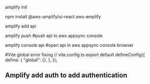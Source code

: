 amplify init

npm install @aws-amplify/ui-react aws-amplify

amplify add api

amplify push #push api to aws appsync console

amplify console api #open api in aws appsync console browser

#Vite global error fixing 
// vite.config.ts
export default defineConfig({
  define: {
    "global": {},
  },
});

## Amplify add auth to add authentication 